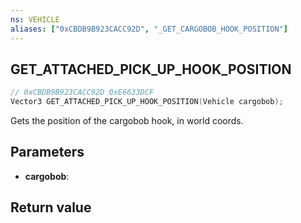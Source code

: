 ```yaml
---
ns: VEHICLE
aliases: ["0xCBDB9B923CACC92D", "_GET_CARGOBOB_HOOK_POSITION"]
---
```

## GET_ATTACHED_PICK_UP_HOOK_POSITION

```c
// 0xCBDB9B923CACC92D 0xE6633DCF
Vector3 GET_ATTACHED_PICK_UP_HOOK_POSITION(Vehicle cargobob);
```

Gets the position of the cargobob hook, in world coords.

## Parameters
* **cargobob**: 

## Return value
